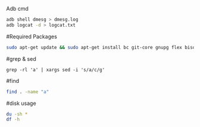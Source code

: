 Adb cmd
```bash
adb shell dmesg > dmesg.log
adb logcat -d > logcat.txt
```
#Required Packages
```bash
sudo apt-get update && sudo apt-get install bc git-core gnupg flex bison gperf libsdl1.2-dev libesd0-dev libwxgtk3.0-dev squashfs-tools build-essential zip curl libncurses5-dev zlib1g-dev openjdk-8-jre openjdk-8-jdk pngcrush schedtool libxml2 libxml2-utils xsltproc lzop libc6-dev schedtool g++-multilib lib32z1-dev lib32ncurses5-dev lib32readline6-dev gcc-multilib maven tmux screen w3m ncftp adb fastboot repo python default-jdk
```
#grep & sed
```basg
grep -rl 'a' | xargs sed -i 's/a/c/g'
```
#find
```bash
find . -name "a"
```
#disk usage
```bash
du -sh *
df -h
```
